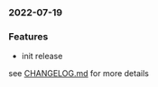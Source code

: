 ### 2022-07-19

### Features
+ init release

see <a href='https://github.com/mrjackwills/mealpedant_api/blob/main/CHANGELOG.md'>CHANGELOG.md</a> for more details
